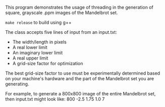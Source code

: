 This program demonstrates the usage of threading in the generation of square, grayscale .ppm images of the Mandelbrot set.

`make release` to build using g++

The class accepts five lines of input from an input.txt:
- The width/length in pixels 
- A real lower limit
- An imaginary lower limit
- A real upper limit
- A grid-size factor for optimization

The best grid-size factor to use must be experimentally determined based on your machine's hardware and the part of the Mandelbrot set you are generating.

For example, to generate a 800x800 image of the entire Mandelbrot set, then input.txt might look like:
800
-2.5
1.75
1.0
7
